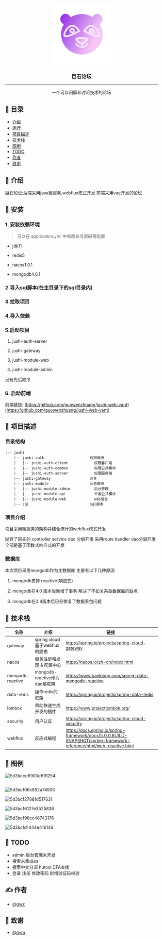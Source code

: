 <p align="center">
  <a href="" rel="noopener">
 <img width=200px height=200px src="./logo.png" alt="Project logo"></a>
</p>

<h3 align="center">巨石论坛</h3>

---

<p align="center"> 
    一个可以闲聊和讨论技术的论坛
    <br> 
</p>

## 📝 目录

- [介绍](#about)
- [运行](#run)
- [项目描述](#jushiDetail)
- [技术栈](#skill)
- [图例](#tuli)
- [TODO](#todo)
- [作者](#author)
- [致谢](#thank)

## 🧐 介绍 <a name = "about"></a>

巨石论坛:后端采用java微服务,webflux模式开发 前端采用vue开发的论坛

## 🏁 安装 <a name = "run"></a>

### 1. 安装依赖环境

> 可以在 application.yml 中修改账号密码等配置

- jdk11

- redis5

- nacos1.0.1 

- mongodb4.0.1

### 2.导入sql脚本(在主目录下的sql目录内)

### 3.拉取项目

### 4.导入依赖

### 5.启动项目

1. jushi-auth-server

2. jushi-gateway

3. jushi-module-web

4. jushi-module-admin

没有先后顺序

### 6. 启动前端

前端链接: [https://github.com/guowenzhuang/jushi-web-vant](https://github.com/guowenzhuang/jushi-web-vant)

## 🔧 项目描述 <a name = "jushiDetail"></a>

### 目录结构

```
|-- jushi                                 
    |-- jushi-auth                     权限模块
    |   |-- jushi-auth-client            权限客户端
    |   |-- jushi-auth-common            权限公共模块
    |   |-- jushi-auth-server            权限服务端
    |-- jushi-gateway                  网关
    |-- jushi-module                   业务模块
    |   |-- jushi-module-admin           后台管理
    |   |-- jushi-module-api             业务公共模块
    |   |-- jushi-module-web             web后台
    |-- sql                            sql脚本
```

### 项目介绍

项目采用微服务的架构并结合流行的webflux模式开发

抛弃了原先的 controller service dao 分层开发
采用route handler dao分层开发 全部是基于函数式响应式的开发

### 数据库

本次项目采用mongodb作为主数据库 主要有以下几种原因

1. mongodb支持 reactive(响应式)

2. mongodb在4.0 版本后新增了事务 解决了不如关系型数据库的缺点

3. mongodb在2.4版本后已经修复了数据丢包问题

## 🎈 技术栈 <a name="skill"></a>

| 名称               | 介绍                        | 链接                                                                                                                  |
| ---------------- | ------------------------- | ------------------------------------------------------------------------------------------------------------------- |
| gateway          | spring cloud 基于webflux的路由 | https://spring.io/projects/spring-cloud-gateway                                                                     |
| nacos            | 服务注册和发现 & 配置中心            | https://nacos.io/zh-cn/index.html                                                                                   |
| mongodb-reactive | mongodb-reactive作为dao层框架  | https://www.baeldung.com/spring-data-mongodb-reactive                                                               |
| data-redis       | 操作redis的框架                | https://spring.io/projects/spring-data-redis                                                                        |
| lombok           | 帮助快速生成开发的插件               | https://www.projectlombok.org/                                                                                      |
| security         | 用户认证                      | https://spring.io/projects/spring-cloud-security                                                                    |
| webflux          | 反应式编程                     | https://docs.spring.io/spring-framework/docs/5.0.0.BUILD-SNAPSHOT/spring-framework-reference/html/web-reactive.html |

## 🎨 图例 <a name = "tuli"></a>

![5d3bcec6900e691254](https://i.loli.net/2019/07/27/5d3bcec6900e691254.png)

## 

![5d3bcf06c852a74903](https://i.loli.net/2019/07/27/5d3bcf06c852a74903.png)



![5d3bcf27881d517631](https://i.loli.net/2019/07/27/5d3bcf27881d517631.png)



![5d3bcf6127e3525838](https://i.loli.net/2019/07/27/5d3bcf6127e3525838.png)

![5d3bcf98cc48743176](https://i.loli.net/2019/07/27/5d3bcf98cc48743176.png) 

![5d3bcfd1444e416146](https://i.loli.net/2019/07/27/5d3bcfd1444e416146.png)



## 🚀 TODO <a name = "todo"></a>

- admin 后台管理未开发
- 搜索未集成es
- 搜索中文分词 hutool DFA查找
- 登录 注册 修改密码 新增验证码校验

## ✍️ 作者 <a name = "authors"></a>

- [@gwz](https://guowenzhuang.gitee.io/boke/) 

## 🎉 致谢 <a name = "thank"></a>

- [@qym]() 
